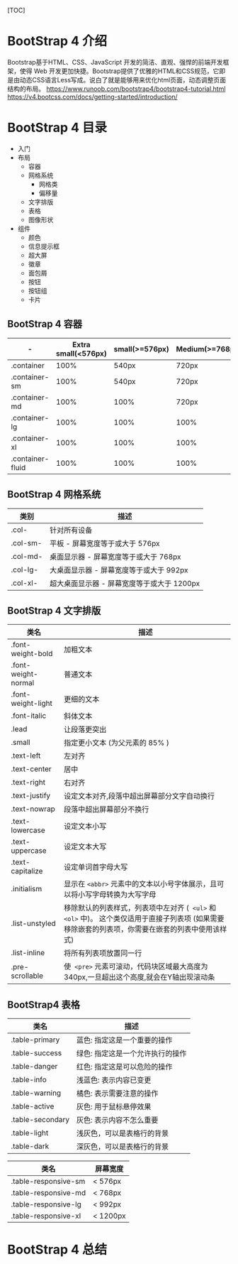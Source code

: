 [TOC]
# BootStrap 4 介绍
Bootstrap基于HTML、CSS、JavaScript 开发的简洁、直观、强悍的前端开发框架，使得 Web 开发更加快捷。Bootstrap提供了优雅的HTML和CSS规范，它即是由动态CSS语言Less写成。说白了就是能够用来优化html页面，动态调整页面结构的布局。
https://www.runoob.com/bootstrap4/bootstrap4-tutorial.html
https://v4.bootcss.com/docs/getting-started/introduction/
# BootStrap 4 目录
* 入门
* 布局
    * 容器
    * 网格系统
        * 网格类
        * 偏移量 
    * 文字排版
    * 表格
    * 图像形状
* 组件
    * 颜色
    * 信息提示框
    * 超大屏
    * 徽章
    * 面包屑
    * 按钮
    * 按钮组
    * 卡片
## BootStrap 4 容器
-|Extra small(<576px)|small(>=576px)|Medium(>=768px)|Large(>=992px)|Extra large(>=1200px)
---|---|---|---|---|---
.container|100%|540px|720px|960px|1140px
.container-sm|100%|540px|720px|960px|1140px
.container-md|100%|100%|720px|960px|1140px
.container-lg|100%|100%|100%|960px|1140px
.container-xl|100%|100%|100%|100%|1140px
.container-fluid|100%|100%|100%|100%|100%
## BootStrap 4 网格系统
类别 | 描述
--- | ---
.col- |针对所有设备
.col-sm- | 平板 - 屏幕宽度等于或大于 576px
.col-md- | 桌面显示器 - 屏幕宽度等于或大于 768px
.col-lg- |大桌面显示器 - 屏幕宽度等于或大于 992px
.col-xl- | 超大桌面显示器 - 屏幕宽度等于或大于 1200px
## BootStrap 4 文字排版

类名|描述	
---|---
.font-weight-bold|加粗文本	
.font-weight-normal|普通文本	
.font-weight-light|更细的文本	
.font-italic|斜体文本	
.lead|让段落更突出	
.small|指定更小文本 (为父元素的 85% )	
.text-left|	左对齐	
.text-center|居中	
.text-right|右对齐	
.text-justify|设定文本对齐,段落中超出屏幕部分文字自动换行	
.text-nowrap|段落中超出屏幕部分不换行	
.text-lowercase|设定文本小写	
.text-uppercase|设定文本大写	
.text-capitalize|设定单词首字母大写	
.initialism|显示在 ```<abbr>``` 元素中的文本以小号字体展示，且可以将小写字母转换为大写字母	
.list-unstyled|移除默认的列表样式，列表项中左对齐 (``` <ul>``` 和``` <ol>``` 中)。 这个类仅适用于直接子列表项 (如果需要移除嵌套的列表项，你需要在嵌套的列表中使用该样式)	
.list-inline|将所有列表项放置同一行	
.pre-scrollable|使``` <pre>``` 元素可滚动，代码块区域最大高度为340px,一旦超出这个高度,就会在Y轴出现滚动条
## BootStrap4 表格
类名|描述
--|--
.table-primary|蓝色: 指定这是一个重要的操作
.table-success|绿色: 指定这是一个允许执行的操作
.table-danger|红色: 指定这是可以危险的操作
.table-info|浅蓝色: 表示内容已变更
.table-warning|橘色: 表示需要注意的操作
.table-active|灰色: 用于鼠标悬停效果
.table-secondary|灰色: 表示内容不怎么重要
.table-light|浅灰色，可以是表格行的背景
.table-dark|深灰色，可以是表格行的背景

类名|	屏幕宽度
--|--
.table-responsive-sm|	< 576px
.table-responsive-md|	< 768px
.table-responsive-lg|	< 992px
.table-responsive-xl|	< 1200px
# BootStrap 4 总结